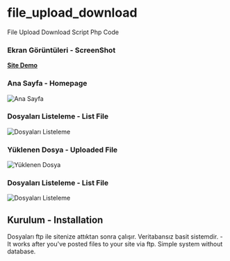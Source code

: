 # file_upload_download
File Upload Download Script Php Code


### Ekran Görüntüleri - ScreenShot

**[Site Demo](https://upload.bahadirduzcan.me/)**

### Ana Sayfa - Homepage
![Ana Sayfa](https://i.imgur.com/jWYSxxB.png)

### Dosyaları Listeleme - List File
![Dosyaları Listeleme](https://i.imgur.com/qIl7DLG.png)

### Yüklenen Dosya - Uploaded File
![Yüklenen Dosya](https://i.imgur.com/a991aCE.png)

### Dosyaları Listeleme - List File
![Dosyaları Listeleme](https://i.imgur.com/5SpjRQA.png)

## Kurulum - Installation
Dosyaları ftp ile sitenize attıktan sonra çalışır. Veritabansız basit sistemdir. - It works after you've posted files to your site via ftp. Simple system without database.
